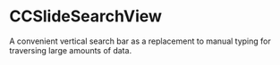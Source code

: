 CCSlideSearchView
=================

A convenient vertical search bar as a replacement to manual typing for traversing large amounts of data.
